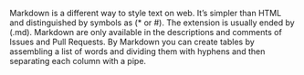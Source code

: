 Markdown is a different way to style text on web. It’s simpler than HTML and distinguished by symbols as (* or #).
The extension is usually ended by (.md).
Markdown are only available in the descriptions and comments of Issues and Pull Requests. 
By Markdown you can create tables by assembling a list of words and dividing them with hyphens and then separating each column with a pipe.
